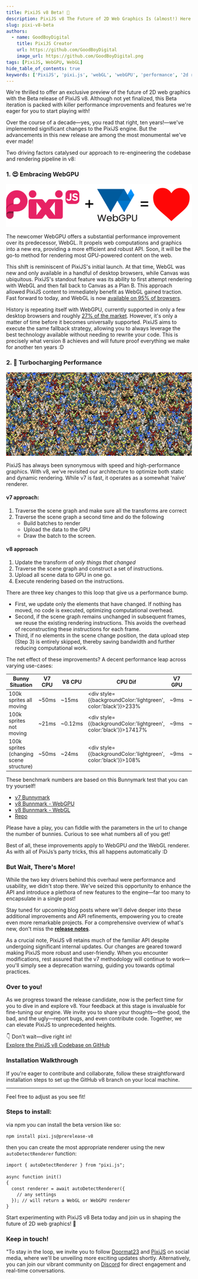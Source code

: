 ```yaml
---
title: PixiJS v8 Beta! 🎉
description: PixiJS v8 The Future of 2D Web Graphics Is (almost!) Here!
slug: pixi-v8-beta
authors:
  - name: GoodBoyDigital
    title: PixiJS Creator
    url: https://github.com/GoodBoyDigital
    image_url: https://github.com/GoodBoyDigital.png
tags: [PixiJS, WebGPU, WebGL]
hide_table_of_contents: true
keywords: ['PixiJS', 'pixi.js', 'webGL', 'webGPU', 'performance', '2d rendering', '2d webGL', 'javascript graphics', 'game development']
---
```


We're thrilled to offer an exclusive preview of the future of 2D web graphics with the Beta release of PixiJS v8. Although not yet finalized, this Beta iteration is packed with killer performance improvements and features we're eager for you to start playing with!

Over the course of a decade—yes, you read that right, ten years!—we've implemented significant changes to the PixiJS engine. But the advancements in this new release are among the most monumental we've ever made!

<!--truncate-->

Two driving factors catalysed our approach to re-engineering the codebase and rendering pipeline in v8:

### 1. 😍 Embracing WebGPU

![PixiJS + webGPU = love](image-1.png)

The newcomer WebGPU offers a substantial performance improvement over its predecessor, WebGL. It propels web computations and graphics into a new era, providing a more efficient and robust API. Soon, it will be the go-to method for rendering most GPU-powered content on the web.

This shift is reminiscent of PixiJS's initial launch. At that time, WebGL was new and only available in a handful of desktop browsers, while Canvas was ubiquitous. PixiJS's standout feature was its ability to first attempt rendering with WebGL and then fall back to Canvas as a Plan B. This approach allowed PixiJS content to immediately benefit as WebGL gained traction. Fast forward to today, and WebGL is now [available on 95% of browsers](https://caniuse.com/webgl).

History is repeating itself with WebGPU, currently supported in only a few desktop browsers and roughly [27% of the market](https://caniuse.com/webgpu). However, it's only a matter of time before it becomes universally supported. PixiJS aims to execute the same fallback strategy, allowing you to always leverage the best technology available without needing to rewrite your code. This is precisely what version 8 achieves and will future proof everything we make for another ten years :D

### 2. 🚀 Turbocharging Performance

![bunnies](image.png)

PixiJS has always been synonymous with speed and high-performance graphics. With v8, we've revisited our architecture to optimize both static and dynamic rendering. While v7 is fast, it operates as a somewhat ‘naïve’ renderer.

#### v7 approach:

1. Traverse the scene graph and make sure all the transforms are correct
2. Traverse the scene graph a second time and do the following
   - Build batches to render
   - Upload the data to the GPU
   - Draw the batch to the screen.

#### v8 approach

1. Update the transform of *only things that changed*
2. Traverse the scene graph and construct a set of instructions.
3. Upload all scene data to GPU in one go.
4. Execute rendering based on the instructions.

There are three key changes to this loop that give us a performance bump.

- First, we update only the elements that have changed. If nothing has moved, no code is executed, optimizing computational overhead.
- Second, if the scene graph remains unchanged in subsequent frames, we reuse the existing rendering instructions. This avoids the overhead of reconstructing these instructions for each frame.
- Third, if no elements in the scene change position, the data upload step (Step 3) is entirely skipped, thereby saving bandwidth and further reducing computational work.

The net effect of these improvements? A decent performance leap across varying use-cases:

| Bunny Situation | V7 CPU  | V8 CPU |CPU Dif | V7 GPU | V8 GPU | GPU dif |
|-----------------|------------|------------|--------------------|------------|------------|--------------------|
| 100k sprites all moving | ~50ms | ~15ms | <div style={{backgroundColor:'lightgreen', color:'black'}}>233%</div> | ~9ms | ~2ms | <div style={{backgroundColor:'lightgreen', color:'black'}}>350%</div> |
| 100k sprites not moving | ~21ms | ~0.12ms | <div style={{backgroundColor:'lightgreen', color:'black'}}>17417%</div> | ~9ms | ~0.5ms | <div style={{backgroundColor:'lightgreen', color:'black'}}>1700%</div> |
| 100k sprites (changing scene structure) | ~50ms | ~24ms | <div style={{backgroundColor:'lightgreen', color:'black'}}>108%</div> | ~9ms | ~2ms | <div style={{backgroundColor:'lightgreen', color:'black'}}>350%</div> |

These benchmark numbers are based on this Bunnymark test that you can try yourself!

- [v7 Bunnymark](https://goodboydigital.github.io/pixi-bunnymark/dist/?version=v7&count=100000&renderer=webgpu)
- [v8 Bunnmark - WebGPU](https://goodboydigital.github.io/pixi-bunnymark/dist/?version=v8&count=100000&renderer=webgpu)
- [v8 Bunnmark - WebGL](https://goodboydigital.github.io/pixi-bunnymark/dist/?version=v8&count=100000&renderer=webgl)
- [Repo](https://goodboydigital.github.io/pixi-bunnymark)


Please have a play, you can fiddle with the parameters in the url to change the number of bunnies. Curious to see what numbers all of you get!

Best of all, these improvements apply to WebGPU *and* the WebGL renderer. As with all of PixiJs’s party tricks, this all happens automatically :D

### But Wait, There's More!

While the two key drivers behind this overhaul were performance and usability, we didn't stop there. We've seized this opportunity to enhance the API and introduce a plethora of new features to the engine—far too many to encapsulate in a single post!

Stay tuned for upcoming blog posts where we'll delve deeper into these additional improvements and API refinements, empowering you to create even more remarkable projects. For a comprehensive overview of what's new, don't miss the [**release notes**](https://github.com/pixijs/pixijs/releases/tag/v8.0.0-beta.0).

As a crucial note, PixiJS v8 retains much of the familiar API despite undergoing significant internal updates. Our changes are geared toward making PixiJS more robust and user-friendly. When you encounter modifications, rest assured that the v7 methodology will continue to work—you'll simply see a deprecation warning, guiding you towards optimal practices.

### Over to you!

As we progress toward the release candidate, now is the perfect time for you to dive in and explore v8. Your feedback at this stage is invaluable for fine-tuning our engine. We invite you to share your thoughts—the good, the bad, and the ugly—report bugs, and even contribute code. Together, we can elevate PixiJS to unprecedented heights.

👇 Don't wait—dive right in!  
[Explore the PixiJS v8 Codebase on GitHub](https://github.com/pixijs/pixijs/tree/next-v8)

### Installation Walkthrough

If you're eager to contribute and collaborate, follow these straightforward installation steps to set up the GitHub v8 branch on your local machine.

---

Feel free to adjust as you see fit!

### Steps to install:

via npm you can install the beta version like so:

```
npm install pixi.js@prerelease-v8
```

then you can create the most appropriate renderer using the new `autoDetectRenderer` function:

```
import { autoDetectRenderer } from "pixi.js";

async function init()
{
  const renderer = await autoDetectRenderer({
    // any settings
  }); // will return a WebGL or WebGPU renderer
}
```

Start experimenting with PixiJS v8 Beta today and join us in shaping the future of 2D web graphics! 🎉

### Keep in touch!

"To stay in the loop, we invite you to follow [Doormat23](https://twitter.com/Doormat23) and [PixiJS](https://twitter.com/PixiJS) on social media, where we'll be unveiling more exciting updates shortly. Alternatively, you can join our vibrant community on [Discord](https://discord.gg/nrnDP9wtyX) for direct engagement and real-time conversations.
